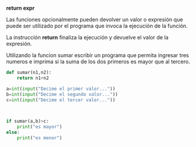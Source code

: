
**return expr**

Las funciones opcionalmente pueden devolver un valor o expresión que puede ser utilizado por el programa que invoca la ejecución de la función.

La instrucción **return** finaliza la ejecución y devuelve el valor de la expresión.


Utilizando la funcion sumar escribir un programa que permita ingresar tres numeros e imprima si la suma de los dos primeros es mayor que al tercero.


```python
def sumar(n1,n2):
    return n1+n2

a=int(input("Decime el primer valor..."))
b=int(input("Decime el segundo valor..."))
c=int(input("Decime el tercer valor..."))

  

if sumar(a,b)>c:
    print("es mayor")
else:
    print("es menor")
```

